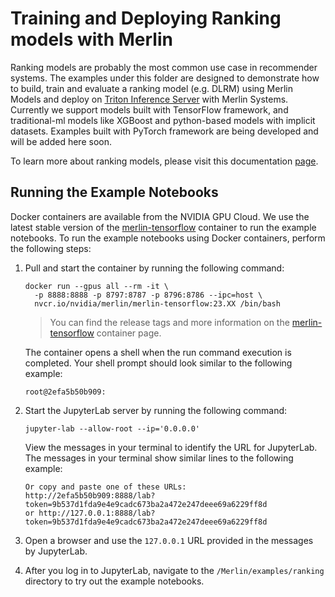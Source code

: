 # Training and Deploying Ranking models with Merlin

Ranking models are probably the most common use case in recommender systems. The examples under this folder are designed to demonstrate how to build, train and evaluate a ranking model (e.g. DLRM) using Merlin Models and deploy on [Triton Inference Server](https://github.com/triton-inference-server/server) with Merlin Systems. Currently we support models built with TensorFlow framework, and traditional-ml models like XGBoost and python-based models with implicit datasets. Examples built with PyTorch framework are being developed and will be added here soon. 

To learn more about ranking models, please visit this documentation [page](https://nvidia-merlin.github.io/Merlin/stable/guide/recommender_models.html#).

## Running the Example Notebooks

Docker containers are available from the NVIDIA GPU Cloud.
We use the latest stable version of the [merlin-tensorflow](https://catalog.ngc.nvidia.com/orgs/nvidia/teams/merlin/containers/merlin-tensorflow/tags) container to run the example notebooks. To run the example notebooks using Docker containers, perform the following steps:


1. Pull and start the container by running the following command:

   ```shell
   docker run --gpus all --rm -it \
     -p 8888:8888 -p 8797:8787 -p 8796:8786 --ipc=host \
     nvcr.io/nvidia/merlin/merlin-tensorflow:23.XX /bin/bash
   ```

   > You can find the release tags and more information on the [merlin-tensorflow](https://catalog.ngc.nvidia.com/orgs/nvidia/teams/merlin/containers/merlin-tensorflow) container page.

   The container opens a shell when the run command execution is completed.
   Your shell prompt should look similar to the following example:

   ```shell
   root@2efa5b50b909:
   ```

2. Start the JupyterLab server by running the following command:

   ```shell
   jupyter-lab --allow-root --ip='0.0.0.0'
   ```

   View the messages in your terminal to identify the URL for JupyterLab.
   The messages in your terminal show similar lines to the following example:

   ```shell
   Or copy and paste one of these URLs:
   http://2efa5b50b909:8888/lab?token=9b537d1fda9e4e9cadc673ba2a472e247deee69a6229ff8d
   or http://127.0.0.1:8888/lab?token=9b537d1fda9e4e9cadc673ba2a472e247deee69a6229ff8d
   ```

3. Open a browser and use the `127.0.0.1` URL provided in the messages by JupyterLab.

4. After you log in to JupyterLab, navigate to the `/Merlin/examples/ranking` directory to try out the example notebooks.
